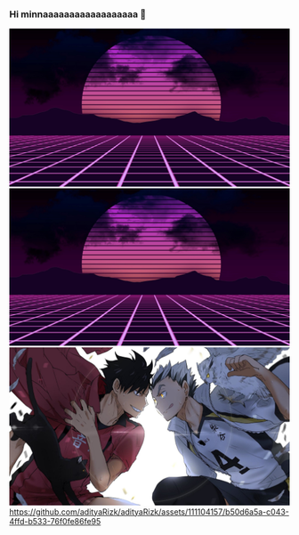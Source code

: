 ### Hi minnaaaaaaaaaaaaaaaaaa 👋
![Wallpaper](/fotto.jpg)
![Tfoto bg](/fotto.jpg)
![foto haikyuu](/R.jpg)
https://github.com/adityaRizk/adityaRizk/assets/111104157/b50d6a5a-c043-4ffd-b533-76f0fe86fe95

<!--



**adityaRizk/adityaRizk** is a ✨ _special_ ✨ repository because its `README.md` (this file) appears on your GitHub profile.

Here are some ideas to get you started:

- 🔭 I’m currently working on ...
- 🌱 I’m currently learning ...
- 👯 I’m looking to collaborate on ...
- 🤔 I’m looking for help with ...
- 💬 Ask me about ...
- 📫 How to reach me: ...
- 😄 Pronouns: ...
- ⚡ Fun fact: ...
-->
